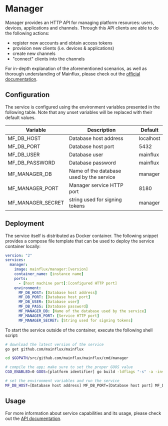 # Manager

Manager provides an HTTP API for managing platform resources: users, devices,
applications and channels. Through this API clients are able to do the following
actions:

- register new accounts and obtain access tokens
- provision new clients (i.e. devices & applications)
- create new channels
- "connect" clients into the channels

For in-depth explanation of the aforementioned scenarios, as well as thorough
understanding of Mainflux, please check out the [official documentation][doc].

## Configuration

The service is configured using the environment variables presented in the
following table. Note that any unset variables will be replaced with their
default values.

| Variable          | Description                              | Default   |
|-------------------|------------------------------------------|-----------|
| MF_DB_HOST        | Database host address                    | localhost |
| MF_DB_PORT        | Database host port                       | 5432      |
| MF_DB_USER        | Database user                            | mainflux  |
| MF_DB_PASSWORD    | Database password                        | mainflux  |
| MF_MANAGER_DB     | Name of the database used by the service | manager   |
| MF_MANAGER_PORT   | Manager service HTTP port                | 8180      |
| MF_MANAGER_SECRET | string used for signing tokens           | manager   |

## Deployment

The service itself is distributed as Docker container. The following snippet
provides a compose file template that can be used to deploy the service container
locally:

```yaml
version: "2"
services:
  manager:
    image: mainflux/manager:[version]
    container_name: [instance name]
    ports:
      - [host machine port]:[configured HTTP port]
    environment:
      MF_DB_HOST: [Database host address]
      MF_DB_PORT: [Database host port]
      MF_DB_USER: [Database user]
      MF_DB_PASS: [Database password]
      MF_MANAGER_DB: [Name of the database used by the service]
      MF_MANAGER_PORT: [Service HTTP port]
      MF_MANAGER_SECRET: [String used for signing tokens]
```

To start the service outside of the container, execute the following shell script:

```bash
# download the latest version of the service
go get github.com/mainflux/mainflux

cd $GOPATH/src/github.com/mainflux/mainflux/cmd/manager

# compile the app; make sure to set the proper GOOS value
CGO_ENABLED=0 GOOS=[platform identifier] go build -ldflags "-s" -a -installsuffix cgo -o app

# set the environment variables and run the service
MF_DB_HOST=[Database host address] MF_DB_PORT=[Database host port] MF_DB_USER=[Database user] MF_DB_PASS=[Database password] MF_MANAGER_DB=[Name of the database used by the service] MF_MANAGER_PORT=[Service HTTP port] MF_MANAGER_SECRET=[String used for signing tokens] app
```

## Usage

For more information about service capabilities and its usage, please check out
the [API documentation](swagger.yaml).

[doc]: http://mainflux.readthedocs.io
